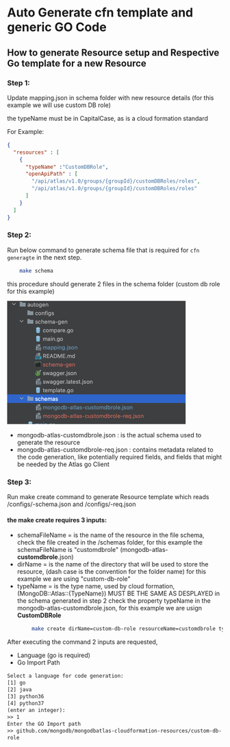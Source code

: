 # Auto Generate cfn template and generic GO Code

## How to generate Resource setup and Respective Go template for a new Resource

### Step 1:

Update mapping.json in schema folder with new resource details (for this example we will use custom DB role)

the typeName must be in CapitalCase, as is a cloud formation standard

For Example:
``` json
{
  "resources" : [
    {
      "typeName" :"CustomDBRole",
      "openApiPath" : [
        "/api/atlas/v1.0/groups/{groupId}/customDBRoles/roles",
        "/api/atlas/v1.0/groups/{groupId}/customDBRoles/roles"
      ]
    }
  ]
}
```

### Step 2:
Run below command to generate schema file that is required for ``cfn generagte`` in the next step.
```bash
    make schema
``` 

this procedure should generate 2 files in the schema folder (custom db role for this example)

![img.png](docs/img.png)

- mongodb-atlas-customdbrole.json : is the actual schema used to generate the resource
- mongodb-atlas-customdbrole-req.json : contains metadata related to the code generation, like potentially required fields, and fields that might be needed by the Atlas go Client

### Step 3:
Run make create command to generate Resource template which reads
/configs/<resource>-schema.json and /configs/<resource>-req.json

#### the make create requires 3 inputs:

- schemaFileName = is the name of the resource in the file schema, check the file created in the /schemas folder, for this example the schemaFileName is "customdbrole" (mongodb-atlas-**customdbrole**.json)
- dirName = is the name of the directory that will be used to store the resource, (dash case is the convention for the folder name) for this example we are using "custom-db-role"
- typeName = is the type name, used by cloud formation, (MongoDB::Atlas::{TypeName}) MUST BE THE SAME AS DESPLAYED in the schema generated in step 2 check the property typeName in the mongodb-atlas-customdbrole.json, for this example we are usign **CustomDBRole**

```bash
        make create dirName=custom-db-role resourceName=customdbrole typeName=CustomDBRole
```

After executing the command 2 inputs are requested, 
- Language (go is required)
- Go Import Path

```
Select a language for code generation:
[1] go
[2] java
[3] python36
[4] python37
(enter an integer):
>> 1
Enter the GO Import path
>> github.com/mongodb/mongodbatlas-cloudformation-resources/custom-db-role
```